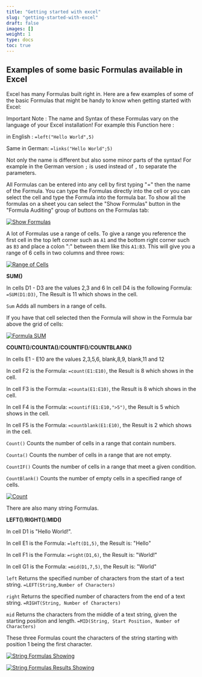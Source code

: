 ```yaml
---
title: "Getting started with excel"
slug: "getting-started-with-excel"
draft: false
images: []
weight: 1
type: docs
toc: true
---
```


## Examples of some basic Formulas available in Excel
Excel has many Formulas built right in. Here are a few examples of some of the basic Formulas that might be handy to know when getting started with Excel:

Important Note : The name and Syntax of these Formulas vary on the language of your Excel installation! For example this Function here : 

in English : 
    `=left("Hello World",5)`

Same in German:
`=links("Hello World";5)`

Not only the name is different but also some minor parts of the syntax! For example in the German version `;` is used instead of `,` to separate the parameters.



All Formulas can be entered into any cell by first typing "=" then the name of the Formula. You can type the Formulas directly into the cell or you can select the cell and type the Formula into the formula bar. To show all the formulas on a sheet you can select the "Show Formulas" button in the "Formula Auditing" group of buttons on the Formulas tab:

[![Show Formulas][1]][1]

A lot of Formulas use a range of cells. To give a range you reference the first cell in the top left corner such as `A1` and the bottom right corner such as `B3` and place a colon ":" between them like this `A1:B3`. This will give you a range of 6 cells in two columns and three rows:

[![Range of Cells][2]][2]



**SUM()**

In cells D1 - D3 are the values 2,3 and 6
In cell D4 is the following Formula: `=SUM(D1:D3)`, The Result is 11 which shows in the cell. 

`Sum` Adds all numbers in a range of cells.

If you have that cell selected then the Formula will show in the Formula bar above the grid of cells:

[![Formula SUM][3]][3]

**COUNT()**/**COUNTA()**/**COUNTIF()**/**COUNTBLANK()**

In cells E1 - E10 are the values 2,3,5,6, blank,8,9, blank,11 and 12

In cell F2 is the Formula: `=count(E1:E10)`, the Result is 8 which shows in the cell.

In cell F3 is the Formula: `=counta(E1:E10)`, the Result is 8 which shows in the cell.

In cell F4 is the Formula: `=countif(E1:E10,">5")`, the Result is 5 which shows in the cell.

In cell F5 is the Formula: `=countblank(E1:E10)`, the Result is 2 which shows in the cell.

`Count()` Counts the number of cells in a range that contain numbers.

`Counta()` Counts the number of cells in a range that are not empty.

`CountIF()` Counts the number of cells in a range that meet a given condition.

`CountBlank()` Counts the number of empty cells in a specified range of cells.

[![Count][4]][4]

There are also many string Formulas.

**LEFT()**/**RIGHT()**/**MID()**

In cell D1 is "Hello World!".

In cell E1 is the Formula: `=left(D1,5)`, the Result is: "Hello"

In cell F1 is the Formula: `=right(D1,6)`, the Result is: "World!"

In cell G1 is the Formula: `=mid(D1,7,5)`, the Result is: "World"

`left` Returns the specified number of characters from the start of a text string. `=LEFT(String,Number of Characters)`

`right` Returns the specified number of characters from the end of a text string. `=RIGHT(String, Number of Characters)`

`mid` Returns the characters from the middle of a text string, given the starting position and length. `=MID(String, Start Position, Number of Characters)`

These three Formulas count the characters of the string starting with position 1 being the first character.

[![String Formulas Showing][5]][5]

[![String Formulas Results Showing][6]][6]


  [1]: https://i.stack.imgur.com/W7zdC.jpg
  [2]: https://i.stack.imgur.com/YpmTL.jpg
  [3]: https://i.stack.imgur.com/ElYMW.jpg
  [4]: https://i.stack.imgur.com/wByF7.jpg
  [5]: https://i.stack.imgur.com/x8Aie.jpg
  [6]: https://i.stack.imgur.com/mXQ1b.jpg

